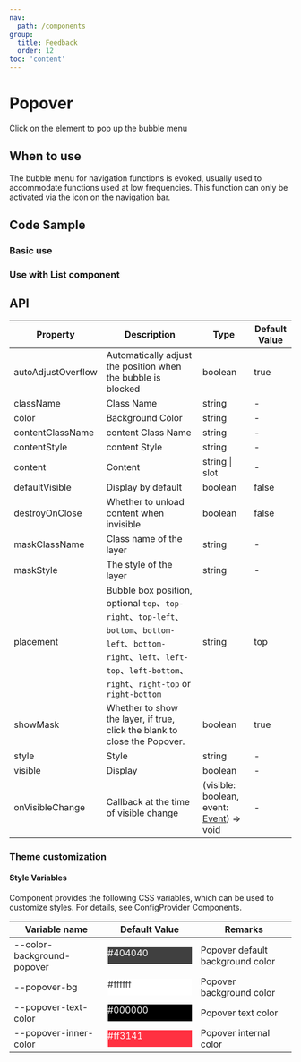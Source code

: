 ```yaml
---
nav:
  path: /components
group:
  title: Feedback
  order: 12
toc: 'content'
---
```


# Popover

<!-- <code src="../../docs/components/compatibility.tsx" inline="true"></code> -->

Click on the element to pop up the bubble menu

## When to use

The bubble menu for navigation functions is evoked, usually used to accommodate functions used at low frequencies. This function can only be activated via the icon on the navigation bar.

## Code Sample

### Basic use

<code src='../../demo/pages/Popover/index' noChangeButton></code>

### Use with List component

<!-- <code src='pages/PopoverList/index' noChangeButton></code> -->

## API

| Property               | Description                                                                                                                                                                | Type                                                                                                | Default Value |
| ------------------ | ------------------------------------------------------------------------------------------------------------------------------------------------------------------- | --------------------------------------------------------------------------------------------------- | ------ |
| autoAdjustOverflow | Automatically adjust the position when the bubble is blocked                                                                                                                                          | boolean                                                                                             | true   |
| className          | Class Name                                                                                                                                                                | string                                                                                              | -      |
| color              | Background Color                                                                                                                                                            | string                                                                                              | -      |
| contentClassName   | content Class Name                                                                                                                                                        | string                                                                                              | -      |
| contentStyle       | content Style                                                                                                                                                        | string                                                                                              | -      |
| content            | Content                                                                                                                                                                | string \| slot                                                                                      | -      |
| defaultVisible     | Display by default                                                                                                                                                        | boolean                                                                                             | false  |
| destroyOnClose     | Whether to unload content when invisible                                                                                                                                                | boolean                                                                                             | false  |
| maskClassName      | Class name of the layer                                                                                                                                                          | string                                                                                              | -      |
| maskStyle          | The style of the layer                                                                                                                                                          | string                                                                                              | -      |
| placement          | Bubble box position, optional `top`、`top-right`、`top-left`、`bottom`、`bottom-left`、`bottom-right`、`left`、`left-top`、`left-bottom`、`right`、`right-top` or `right-bottom` | string                                                                                              | top    |
| showMask           | Whether to show the layer, if true, click the blank to close the Popover.                                                                                                                    | boolean                                                                                             | true   |
| style              | Style                                                                                                                                                                | string                                                                                              | -      |
| visible            | Display                                                                                                                                                            | boolean                                                                                             | -      |
| onVisibleChange    | Callback at the time of visible change                                                                                                                                                | (visible: boolean, event: [Event](https://opendocs.alipay.com/mini/framework/event-object)) => void | -      |

### Theme customization

#### Style Variables

Component provides the following CSS variables, which can be used to customize styles. For details, see ConfigProvider Components.

| Variable name                     | Default Value                                                                                            | Remarks             |
| -------------------------- | ------------------------------------------------------------------------------------------------- | ---------------- |
| --color-background-popover | <div style="width: 150px; height: 30px; background-color: #404040; color: #ffffff;">#404040</div> | Popover default background color |
| --popover-bg               | <div style="width: 150px; height: 30px; background-color: #ffffff; color: #333333;">#ffffff</div> | Popover background color |
| --popover-text-color       | <div style="width: 150px; height: 30px; background-color: #000000; color: #ffffff;">#000000</div> | Popover text color |
| --popover-inner-color      | <div style="width: 150px; height: 30px; background-color: #ff3141; color: #ffffff;">#ff3141</div> | Popover internal color |
